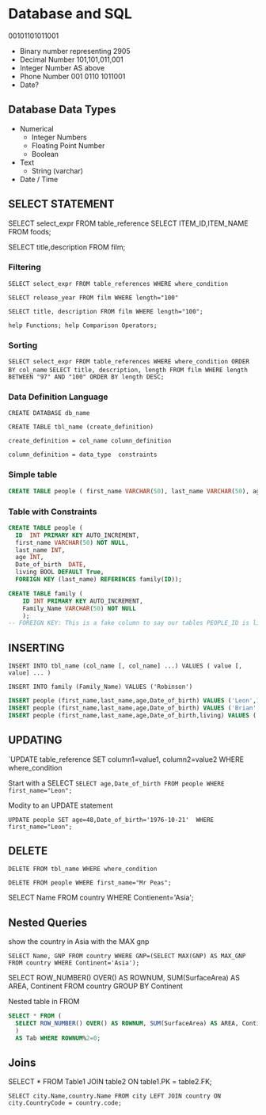 # Database and SQL

   00101101011001 

- Binary number representing 2905
- Decimal Number   101,101,011,001 
- Integer Number   AS above
- Phone Number   001 0110 1011001
- Date?


## Database Data Types

- Numerical
  - Integer Numbers
  - Floating Point Number
  - Boolean
- Text
  - String (varchar)
- Date / Time

## SELECT STATEMENT

SELECT select_expr FROM table_reference 
SELECT ITEM_ID,ITEM_NAME FROM foods;

SELECT title,description FROM film;

### Filtering

`SELECT select_expr FROM table_references WHERE where_condition`

`SELECT release_year FROM film WHERE length="100"`

`SELECT title, description FROM film WHERE length="100";`

`help Functions; help Comparison Operators; `

### Sorting

`SELECT select_expr FROM table_references WHERE where_condition ORDER BY col_name`
`SELECT title, description, length FROM film WHERE length BETWEEN "97" AND "100" ORDER BY length DESC;`


### Data Definition Language

`CREATE DATABASE db_name`

`CREATE TABLE tbl_name (create_definition)`

```
create_definition = col_name column_definition

column_definition = data_type  constraints
```

### Simple table

```SQL
CREATE TABLE people ( first_name VARCHAR(50), last_name VARCHAR(50), age INT, Date_of_birth  DATE )
```

### Table with Constraints

```SQL
CREATE TABLE people ( 
  ID  INT PRIMARY KEY AUTO_INCREMENT, 
  first_name VARCHAR(50) NOT NULL, 
  last_name INT, 
  age INT, 
  Date_of_birth  DATE, 
  living BOOL DEFAULT True,
  FOREIGN KEY (last_name) REFERENCES family(ID));
```

```SQL
CREATE TABLE family (
    ID INT PRIMARY KEY AUTO_INCREMENT, 
    Family_Name VARCHAR(50) NOT NULL 
    );
-- FOREIGN KEY: This is a fake column to say our tables PEOPLE_ID is linked to another column in another table
```

## INSERTING

`INSERT INTO tbl_name (col_name [, col_name] ...) VALUES ( value [, value] ... )`

`INSERT INTO family (Family_Name) VALUES ('Robinson')`

```SQL
INSERT people (first_name,last_name,age,Date_of_birth) VALUES ('Leon',1,21,'2002-10-21');
INSERT people (first_name,last_name,age,Date_of_birth) VALUES ('Brian',4,50,'1973-10-21');
INSERT people (first_name,last_name,age,Date_of_birth,living) VALUES ('Mr Peas',1,200,'1823-07-17',0);
```


## UPDATING

`UPDATE table_reference SET column1=value1, column2=value2  WHERE where_condition

Start with a SELECT
`SELECT age,Date_of_birth FROM people WHERE first_name="Leon";`

Modity to an UPDATE statement

`UPDATE people SET age=48,Date_of_birth='1976-10-21'  WHERE first_name="Leon";`

## DELETE

`DELETE FROM tbl_name WHERE where_condition`

`DELETE FROM people WHERE first_name="Mr Peas";`


SELECT Name FROM country WHERE Contienent='Asia';


## Nested Queries 

show the country in Asia with the MAX gnp

`SELECT Name, GNP FROM country WHERE GNP=(SELECT MAX(GNP) AS MAX_GNP FROM country WHERE Continent='Asia');`

SELECT ROW_NUMBER() OVER() AS ROWNUM, SUM(SurfaceArea) AS AREA, Continent FROM country GROUP BY Continent

Nested table in FROM 
```SQL
SELECT * FROM (
  SELECT ROW_NUMBER() OVER() AS ROWNUM, SUM(SurfaceArea) AS AREA, Continent FROM country GROUP BY Continent
  ) 
  AS Tab WHERE ROWNUM%2=0;
```

## Joins

SELECT * FROM Table1  JOIN table2 ON table1.PK = table2.FK;





`SELECT city.Name,country.Name FROM city LEFT JOIN country ON city.CountryCode = country.code;`